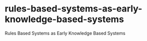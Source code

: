 # rules-based-systems-as-early-knowledge-based-systems
Rules Based Systems as Early Knowledge Based Systems
